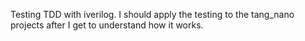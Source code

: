Testing TDD with iverilog. I should apply the testing to the tang_nano projects after I get to understand how it works.

